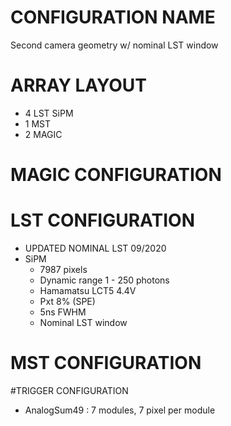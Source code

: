 # CONFIGURATION NAME
Second camera geometry w/ nominal LST window
# ARRAY LAYOUT
- 4 LST SiPM
- 1 MST
- 2 MAGIC
# MAGIC CONFIGURATION
# LST CONFIGURATION
- UPDATED NOMINAL LST 09/2020
- SiPM
    - 7987 pixels
    - Dynamic range 1 - 250 photons
    - Hamamatsu LCT5 4.4V
    - Pxt 8% (SPE)
    - 5ns FWHM
    - Nominal LST window
# MST CONFIGURATION
#TRIGGER CONFIGURATION
- AnalogSum49 : 7 modules, 7 pixel per module
